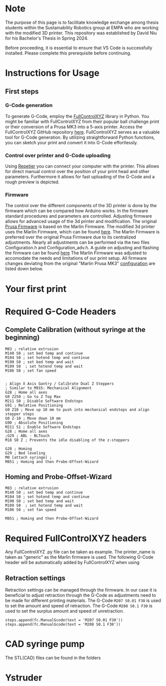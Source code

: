 # Note
The purpose of this page is to facilitate knowledge exchange among thesis students within the Sustainability Robotics group at EMPA who are working with the modified 3D printer. This repository was established by David Niu for his Bachelor's Thesis in Spring 2024.

Before proceeding, it is essential to ensure that VS Code is successfully installed. Please complete this prerequisite before continuing.



# Instructions for Usage



## First steps
### G-Code generation 
To generate G-Code, employ the [FullControlXYZ](https://fullcontrol.xyz/) library in Python. You might be familiar with FullControlXYZ from their popular ball challenge print or their conversion of a Prusa MK3 into a 5-axis printer. Access the FullControlXYZ GitHub repository [here](https://github.com/FullControlXYZ/fullcontrol). FullControlXYZ serves as a valuable tool for G-Code generation. By utilizing straightforward Python functions, you can sketch your print and convert it into G-Code effortlessly.
### Control over printer and G-Code uploading
Using [Repetier](https://www.repetier.com/) you can connect your computer with the printer. This allows for direct manual control over the position of your print head and other parameters. Furthermore it allows for fast uploading of the G-Code and a rough preview is depicted.

### Firmware
The control over the different components of the 3D printer is done by the firmware which can be compared how Arduino works. In the firmware standard procedures and parameters are controlled. Adjusting firmware allows for advanced usage of the 3d printer and modification. The original [Prusa Firmware](https://github.com/prusa3d/Prusa-Firmware) is based on the Marlin Firmware. The modified 3d printer uses the Marlin Firmware, which can be found [here](https://marlinfw.org/). The Marlin Firmware is preferred over the original Prusa Firmware due to its centralized adjustments. Nearly all adjustments can be performed via the two files Configuration.h and Configuration_adv.h. A guide on adjusting and flashing the firmware can be found [here](https://youtu.be/eq_ygvHF29I?si=oBdEPBt3eG3QWW10.)
The Marlin Firmware was adjusted to accomodate the needs and limitations of our print setup. All firmware changes deviating from the original "Marlin Prusa MK3" [configuration](https://github.com/MarlinFirmware/Configurations) are listed down below.

# Your first print


# Required G-Code Headers
## Complete Calibration (without syringe at the beginning)
```
M83 ; relative extrusion
M140 S0 ; set bed temp and continue
M104 S0 ; set hotend temp and continue
M190 S0 ; set bed temp and wait
M109 S0  ; set hotend temp and wait
M106 S0 ; set fan speed


; Align X Axis Gantry / Calibrate Dual Z Steppers
; Similar to M915: Mechanical Alignment
G28 ; Home all axes
G0 Z250 ; Go to Z Top Max
M211 S0 ; Disable Software Endstops
G91 ; Relative Positioning
G0 Z10 ; Move up 10 mm to push into mechanical endstops and align stepper steps
G0 Z-10 ; Move down 10 mm
G90 ; Absolute Positioning
M211 S1 ; Enable Software Endstops
G28 ; Home all axes
;G29 ; ABL - BLTouch
M18 S0 Z ; Prevents the idle disabling of the z-steppers

G28 ; Homing
G29 ; Bed leveling
M0 [attach syringe] ; 
M851 ; Homing and then Probe-Offset-Wizard
```
## Homing and Probe-Offset-Wizard
```
M83 ; relative extrusion
M140 S0 ; set bed temp and continue
M104 S0 ; set hotend temp and continue
M190 S0 ; set bed temp and wait
M109 S0  ; set hotend temp and wait
M106 S0 ; set fan speed

M851 ; Homing and then Probe-Offset-Wizard
```
# Required FullControlXYZ headers
Any FullControlXYZ .py file can be taken as example. The printer_name is taken as "generic" as the Marlin firmware is used.
The following G-Code header will be automatically added by FullControlXYZ when using 




## Retraction settings
Retraction settings can be managed through the firmware. In our case it is beneficial to adjust retraction through the G-Code as adjustments need to be made for different printing materials. The G-Code ```M207 S0.01 F30``` is used to set the amount and speed of retraction. The G-Code ```M208 S0.1 F30``` is used to set the surplus amount and speed of unretraction.
```
steps.append(fc.ManualGcode(text = 'M207 S0.01 F30'))
steps.append(fc.ManualGcode(text = 'M208 S0.1 F30'))
```


# CAD syringe pump
The STL(CAD) files can be found in the folders




# Ystruder
